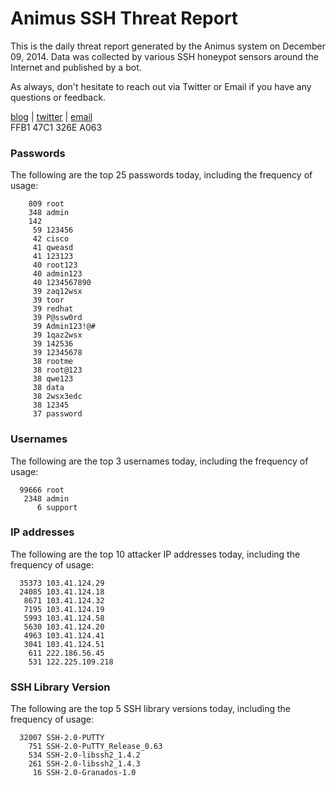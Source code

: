 # Animus SSH Threat Report

This is the daily threat report generated by the Animus system on December 09, 2014. Data was collected by various SSH honeypot sensors around the Internet and published by a bot.  

As always, don't hesitate to reach out via Twitter or Email if you have any questions or feedback.  

[blog](http://morris.guru) | [twitter](https://twitter.com/andrew___morris) | [email](mailto:andrew@morris.guru)  
FFB1 47C1 326E A063  
### Passwords
The following are the top 25 passwords today, including the frequency of usage:
```
    809 root
    348 admin
    142 
     59 123456
     42 cisco
     41 qweasd
     41 123123
     40 root123
     40 admin123
     40 1234567890
     39 zaq12wsx
     39 toor
     39 redhat
     39 P@ssw0rd
     39 Admin123!@#
     39 1qaz2wsx
     39 142536
     39 12345678
     38 rootme
     38 root@123
     38 qwe123
     38 data
     38 2wsx3edc
     38 12345
     37 password
```

### Usernames
The following are the top 3 usernames today, including the frequency of usage:
```
  99666 root
   2348 admin
      6 support
```

### IP addresses
The following are the top 10 attacker IP addresses today, including the frequency of usage:
```
  35373 103.41.124.29
  24085 103.41.124.18
   8671 103.41.124.32
   7195 103.41.124.19
   5993 103.41.124.58
   5630 103.41.124.20
   4963 103.41.124.41
   3041 103.41.124.51
    611 222.186.56.45
    531 122.225.109.218
```

### SSH Library Version
The following are the top 5 SSH library versions today, including the frequency of usage:
```
  32007 SSH-2.0-PUTTY
    751 SSH-2.0-PuTTY_Release_0.63
    534 SSH-2.0-libssh2_1.4.2
    261 SSH-2.0-libssh2_1.4.3
     16 SSH-2.0-Granados-1.0
```

